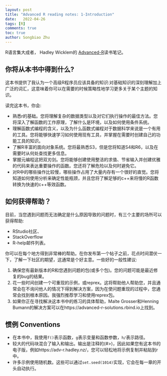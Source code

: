 ```yaml
---
layout: post
title: "Advanced R reading notes: 1-Introduction"
date:   2022-04-26
tags: [R]
comments: true
toc: true
author: Songbiao Zhu
---
```


R语言集大成者， Hadley Wicklem的 [Advanced-R](https://adv-r.hadley.nz/introduction.html)读书笔记。



<!-- more -->

## 你将从本书中得到什么?

这本书提供了我认为一个高级R程序员应该具备的知识:对基础知识的深刻理解加上广泛的词汇，这意味着你可以在需要的时候策略性地学习更多关于某个主题的知识。

读完这本书，你会:

* 熟悉r的基础。您将理解复杂的数据类型以及对它们执行操作的最佳方法。您将深入了解函数的工作原理，了解什么是环境，以及如何使用条件系统。
* 理解函数式编程的含义，以及为什么函数式编程对于数据科学来说是一个有用的工具。您将能够快速学习如何使用现有工具，并掌握在需要时创建自己的功能工具的知识。
* 了解R丰富的面向对象系统。您将最熟悉S3，但是您将知道S4和R6，以及在需要时从何处查找更多信息。
* 掌握元编程这把双刃剑。您将能够创建使用整洁的求值、节省输入并创建优雅的代码来表达重要操作的函数。您还将了解危险以及何时避免它。
* 对R中的哪些操作比较慢，哪些操作占用了大量内存有一个很好的直觉。您将知道如何使用分析来确定性能瓶颈，并且您将了解足够的c++来将慢的R函数转换为快速的c++等效函数。

## 如何获得帮助？

目前，当您遇到问题而无法确定是什么原因导致的问题时，有三个主要的场所可以获得帮助:

* RStudio社区、
* StackOverflow
* R-help邮件列表。

你可以在每个地方得到非常棒的帮助。在你发布第一个帖子之前，花点时间潜伏一下，了解一下社区的期望，这通常是个好主意。一些好的一般性建议:
1. 确保您有最新版本的R和您遇到问题的包(或多个包)。您的问题可能是最近修复的bug的结果。
2. 花一些时间创建一个可重现的示例，或reprex。这将帮助他人帮助您，并且通常会在不询问他人的情况下得到解决方案，因为在使问题重现的过程中，您通常会找到根本原因。我强烈推荐学习和使用reprex包。
3. 如果你正在寻找解决这本书中的练习的具体帮助，Malte Grosser和Henning Bumann的解决方案可以在https://advanced-r-solutions.rbind.io上找到。

## 惯例 Conventions

* 在本书中，我使用`f()`表示函数，`g`表示变量和函数参数，`h/`表示路径。
* 较大的代码块混合了输入和输出。输出是注释的(#&gt;)，因此如果您有这本书的电子版，例如https://adv-r.hadley.nz/，您可以轻松地将示例复制并粘贴到r中。
* 许多示例使用随机数。这些可以通过`set.seed(1014)`实现，它会在每一章的开头自动执行。